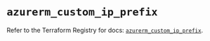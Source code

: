 # `azurerm_custom_ip_prefix`

Refer to the Terraform Registry for docs: [`azurerm_custom_ip_prefix`](https://registry.terraform.io/providers/hashicorp/azurerm/4.36.0/docs/resources/custom_ip_prefix).
